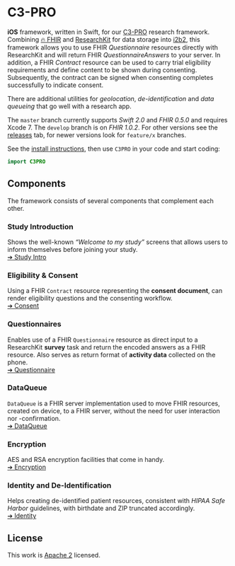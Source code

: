 C3-PRO
======

**iOS** framework, written in Swift, for our [C3-PRO][] research framework.
Combining [🔥 FHIR][fhir] and [ResearchKit][] for data storage into [i2b2][], this framework allows you to use FHIR _Questionnaire_ resources directly with ResearchKit and will return FHIR _QuestionnaireAnswers_ to your server.
In addition, a FHIR _Contract_ resource can be used to carry trial eligibility requirements and define content to be shown during consenting.
Subsequently, the contract can be signed when consenting completes successfully to indicate consent.

There are additional utilities for _geolocation_, _de-identification_ and _data queueing_ that go well with a research app.

The `master` branch currently supports _Swift 2.0_ and _FHIR 0.5.0_ and requires Xcode 7.
The `develop` branch is on _FHIR 1.0.2_.
For other versions see the [releases](releases) tab, for newer versions look for `feature/x` branches.

See the [install instructions](Install.md), then use `C3PRO` in your code and start coding:

```swift
import C3PRO
```


Components
----------

The framework consists of several components that complement each other.

### Study Introduction

Shows the well-known _“Welcome to my study”_ screens that allows users to inform themselves before joining your study.  
[➔ Study Intro](StudyIntro)

### Eligibility & Consent

Using a FHIR `Contract` resource representing the **consent document**, can render eligibility questions and the consenting workflow.  
[➔ Consent](Consent)

### Questionnaires

Enables use of a FHIR `Questionnaire` resource as direct input to a ResearchKit **survey** task and return the encoded answers as a FHIR resource.
Also serves as return format of **activity data** collected on the phone.  
[➔ Questionnaire](Questionnaire)

### DataQueue

`DataQueue` is a FHIR server implementation used to move FHIR resources, created on device, to a FHIR server, without the need for user interaction nor -confirmation.  
[➔ DataQueue](DataQueue)

### Encryption

AES and RSA encryption facilities that come in handy.  
[➔ Encryption](Encryption)

### Identity and De-Identification

Helps creating de-identified patient resources, consistent with _HIPAA Safe Harbor_ guidelines, with birthdate and ZIP truncated accordingly.  
[➔ Identity](Identity)


License
-------

This work is [Apache 2](LICENSE.txt) licensed.

[C3-PRO]: http://c3-pro.chip.org
[fhir]: http://hl7.org/fhir/
[researchkit]: http://researchkit.github.io
[i2b2]: https://www.i2b2.org
